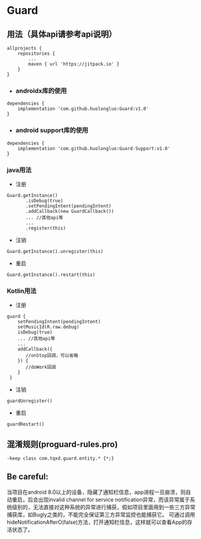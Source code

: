 # Guard

## 用法（具体api请参考api说明）
```
allprojects {
	repositories {
		...
		maven { url 'https://jitpack.io' }
	}
}
```

* ### androidx库的使用
```
dependencies {
    implementation 'com.github.huolongluo:Guard:v1.0'
}
```
* ### android support库的使用
```
dependencies {
    implementation 'com.github.huolongluo:Guard-Support:v1.0'
}
```

### java用法
* 注册
```
Guard.getInstance()
       .isDebug(true)
       .setPendingIntent(pendingIntent)
       .addCallback(new GuardCallback())
       ... //其他api等
       ...
       .register(this)
```
* 注销
```
Guard.getInstance().unregister(this)
```
* 重启
```
Guard.getInstance().restart(this)
```

### Kotlin用法
* 注册
```
guard {
    setPendingIntent(pendingIntent)
    setMusicId(R.raw.debug)
    isDebug(true)
    ... //其他api等
    ...
    addCallback({
       //onStop回调，可以省略
    }) { 
       //doWork回调
    }
 }
```
* 注销
```
guardUnregister()
```
* 重启
```
guardRestart()
```

## 混淆规则(proguard-rules.pro)
```
-keep class com.tqxd.guard.entity.* {*;} 
```
## Be careful:
当项目在android 8.0以上的设备，隐藏了通知栏信息，app进程一旦崩溃，则自动重启，后会出现invalid channel for service notification异常，而该异常属于系统级别的，无法直接对这种系统的异常进行捕获，假如项目里面用到一些三方异常捕获库，如Bugly之类的，不能完全保证第三方异常监控也能捕获它。 可通过调用hideNotificationAfterO(false)方法，打开通知栏信息，这样就可以查看App的存活状态了。
